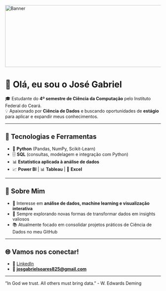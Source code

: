 <img src="https://external-preview.redd.it/Ja5R_a1FoMdmnoNp7zsq2dMpOAe9O9Hl_yUB4NKQ42k.jpg?auto=webp&s=de349b739d26a59c32f5ae5539f16c9e9c05bd29" alt=Banner width="800" height="200"/>

# 👋 Olá, eu sou o José Gabriel  

🎓 Estudante do **4º semestre de Ciência da Computação** pelo Instituto Federal do Ceará.  
💡 Apaixonado por **Ciência de Dados** e buscando oportunidades de **estágio** para aplicar e expandir meus conhecimentos.  

---

## 🚀 Tecnologias e Ferramentas
- 🐍 **Python** (Pandas, NumPy, Scikit-Learn)  
- 🗄️ **SQL** (consultas, modelagem e integração com Python)  
- 📊 **Estatística aplicada à análise de dados**  
- 📈 **Power BI** | 📊 **Tableau** | 📑 **Excel**  

---

## 📌 Sobre Mim
- 🎯 Interesse em **análise de dados, machine learning e visualização interativa**  
- 🔎 Sempre explorando novas formas de transformar dados em insights valiosos  
- 📚 Atualmente focado em consolidar projetos práticos de Ciência de Dados no meu GitHub  

---

## 🌐 Vamos nos conectar!
- 💼 [LinkedIn](www.linkedin.com/in/josé-gabriel-soares-do-santos-73022833a)  
- 📧 **josgabrielsoares825@gmail.com**  

---

”In God we trust. All others must bring data.” - W. Edwards Deming 

  
